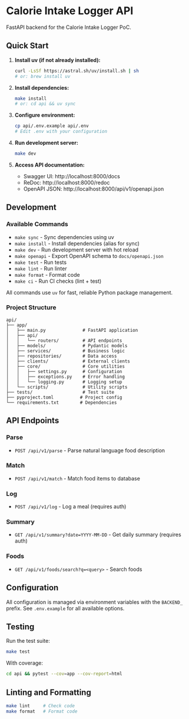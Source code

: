 # Calorie Intake Logger API

FastAPI backend for the Calorie Intake Logger PoC.

## Quick Start

1. **Install uv (if not already installed):**

   ```bash
   curl -LsSf https://astral.sh/uv/install.sh | sh
   # or: brew install uv
   ```

2. **Install dependencies:**

   ```bash
   make install
   # or: cd api && uv sync
   ```

3. **Configure environment:**

   ```bash
   cp api/.env.example api/.env
   # Edit .env with your configuration
   ```

4. **Run development server:**

   ```bash
   make dev
   ```

5. **Access API documentation:**
   - Swagger UI: http://localhost:8000/docs
   - ReDoc: http://localhost:8000/redoc
   - OpenAPI JSON: http://localhost:8000/api/v1/openapi.json

## Development

### Available Commands

- `make sync` - Sync dependencies using uv
- `make install` - Install dependencies (alias for sync)
- `make dev` - Run development server with hot reload
- `make openapi` - Export OpenAPI schema to `docs/openapi.json`
- `make test` - Run tests
- `make lint` - Run linter
- `make format` - Format code
- `make ci` - Run CI checks (lint + test)

All commands use `uv` for fast, reliable Python package management.

### Project Structure

```
api/
├── app/
│   ├── main.py              # FastAPI application
│   ├── api/
│   │   └── routers/         # API endpoints
│   ├── models/              # Pydantic models
│   ├── services/            # Business logic
│   ├── repositories/        # Data access
│   ├── clients/             # External clients
│   ├── core/                # Core utilities
│   │   ├── settings.py      # Configuration
│   │   ├── exceptions.py    # Error handling
│   │   └── logging.py       # Logging setup
│   └── scripts/             # Utility scripts
├── tests/                   # Test suite
├── pyproject.toml          # Project config
└── requirements.txt        # Dependencies
```

## API Endpoints

### Parse

- `POST /api/v1/parse` - Parse natural language food description

### Match

- `POST /api/v1/match` - Match food items to database

### Log

- `POST /api/v1/log` - Log a meal (requires auth)

### Summary

- `GET /api/v1/summary?date=YYYY-MM-DD` - Get daily summary (requires auth)

### Foods

- `GET /api/v1/foods/search?q=<query>` - Search foods

## Configuration

All configuration is managed via environment variables with the `BACKEND_` prefix. See `.env.example` for all available options.

## Testing

Run the test suite:

```bash
make test
```

With coverage:

```bash
cd api && pytest --cov=app --cov-report=html
```

## Linting and Formatting

```bash
make lint     # Check code
make format   # Format code
```
